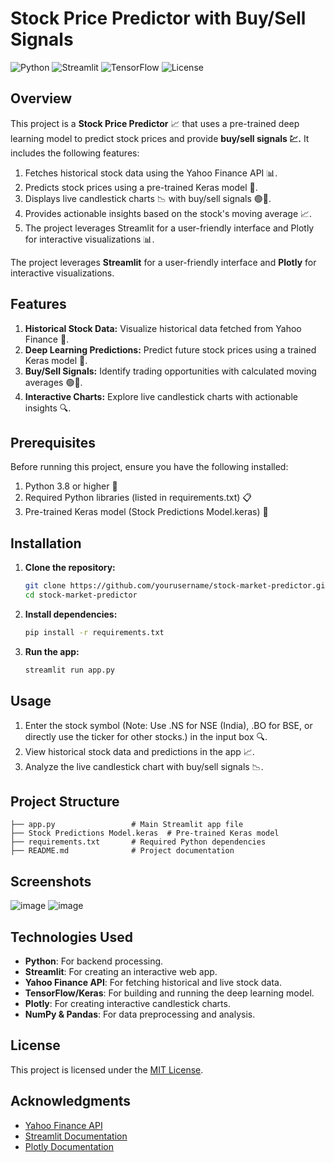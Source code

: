 # Stock Price Predictor with Buy/Sell Signals

![Python](https://img.shields.io/badge/Python-3.8%2B-blue?logo=python&logoColor=white)
![Streamlit](https://img.shields.io/badge/Streamlit-1.x-brightgreen?logo=streamlit&logoColor=white)
![TensorFlow](https://img.shields.io/badge/TensorFlow-2.x-orange?logo=tensorflow&logoColor=white)
![License](https://img.shields.io/badge/License-MIT-yellow?logo=opensourceinitiative&logoColor=white)

## Overview
This project is a **Stock Price Predictor** 📈 that uses a pre-trained deep learning model to predict stock prices and provide **buy/sell signals 💹.** It includes the following features:

1. Fetches historical stock data using the Yahoo Finance API 📊.
2. Predicts stock prices using a pre-trained Keras model 🤖.
3. Displays live candlestick charts 📉 with buy/sell signals 🟢🔴.
4. Provides actionable insights based on the stock's moving average 📈.
5. The project leverages Streamlit for a user-friendly interface and Plotly for interactive visualizations 📊.



The project leverages **Streamlit** for a user-friendly interface and **Plotly** for interactive visualizations.

## Features

1. **Historical Stock Data:** Visualize historical data fetched from Yahoo Finance 📅.
2. **Deep Learning Predictions:** Predict future stock prices using a trained Keras model 🤖.
3. **Buy/Sell Signals:** Identify trading opportunities with calculated moving averages 🟢🔴.
4. **Interactive Charts:** Explore live candlestick charts with actionable insights 🔍.

## Prerequisites

Before running this project, ensure you have the following installed:

1. Python 3.8 or higher 🐍
2. Required Python libraries (listed in requirements.txt) 📋
3. Pre-trained Keras model (Stock Predictions Model.keras) 🧠

## Installation

1. **Clone the repository:**
   ```bash
   git clone https://github.com/yourusername/stock-market-predictor.git
   cd stock-market-predictor
   ```

2. **Install dependencies:**
   ```bash
   pip install -r requirements.txt
   ```

3. **Run the app:**
   ```bash
   streamlit run app.py
   ```

## Usage

1. Enter the stock symbol (Note: Use .NS for NSE (India), .BO for BSE, or directly use the ticker for other stocks.) in the input box 🔍.
2. View historical stock data and predictions in the app 📈.
3. Analyze the live candlestick chart with buy/sell signals 📉.

## Project Structure

```
├── app.py                 # Main Streamlit app file
├── Stock Predictions Model.keras  # Pre-trained Keras model
├── requirements.txt       # Required Python dependencies
├── README.md              # Project documentation
```

## Screenshots

![image](https://github.com/user-attachments/assets/801fcd02-8283-4e44-93d9-ee7e77c927bc)
![image](https://github.com/user-attachments/assets/d93ecc86-f3b1-46e2-a356-eb7376d83264)



## Technologies Used

- **Python**: For backend processing.
- **Streamlit**: For creating an interactive web app.
- **Yahoo Finance API**: For fetching historical and live stock data.
- **TensorFlow/Keras**: For building and running the deep learning model.
- **Plotly**: For creating interactive candlestick charts.
- **NumPy & Pandas**: For data preprocessing and analysis.

## License

This project is licensed under the [MIT License](LICENSE).

## Acknowledgments

- [Yahoo Finance API](https://pypi.org/project/yfinance/)
- [Streamlit Documentation](https://docs.streamlit.io/)
- [Plotly Documentation](https://plotly.com/python/)



